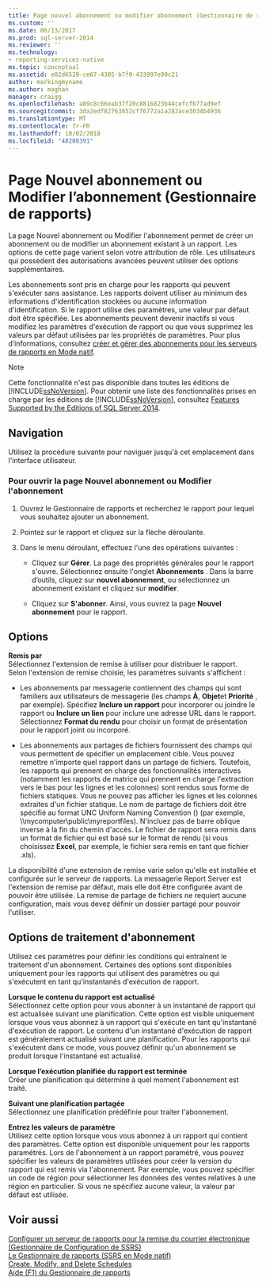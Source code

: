 ```yaml
---
title: Page nouvel abonnement ou modifier abonnement (Gestionnaire de rapports) | Microsoft Docs
ms.custom: ''
ms.date: 06/13/2017
ms.prod: sql-server-2014
ms.reviewer: ''
ms.technology:
- reporting-services-native
ms.topic: conceptual
ms.assetid: e02d6529-ce67-4305-b7f0-433997e99c21
author: markingmyname
ms.author: maghan
manager: craigg
ms.openlocfilehash: a89c8c66eab37f20c8816823b44cefcfb77ad9ef
ms.sourcegitcommit: 3da2edf82763852cff6772a1a282ace3034b4936
ms.translationtype: MT
ms.contentlocale: fr-FR
ms.lasthandoff: 10/02/2018
ms.locfileid: "48208391"
---
```

# <a name="new-subscription-or-edit-subscription-page-report-manager"></a>Page Nouvel abonnement ou Modifier l’abonnement (Gestionnaire de rapports)
  La page Nouvel abonnement ou Modifier l'abonnement permet de créer un abonnement ou de modifier un abonnement existant à un rapport. Les options de cette page varient selon votre attribution de rôle. Les utilisateurs qui possèdent des autorisations avancées peuvent utiliser des options supplémentaires.  
  
 Les abonnements sont pris en charge pour les rapports qui peuvent s'exécuter sans assistance. Les rapports doivent utiliser au minimum des informations d'identification stockées ou aucune information d'identification. Si le rapport utilise des paramètres, une valeur par défaut doit être spécifiée. Les abonnements peuvent devenir inactifs si vous modifiez les paramètres d'exécution de rapport ou que vous supprimez les valeurs par défaut utilisées par les propriétés de paramètres. Pour plus d’informations, consultez [créer et gérer des abonnements pour les serveurs de rapports en Mode natif](../../2014/reporting-services/create-manage-subscriptions-native-mode-report-servers.md).  
  
> [!NOTE]  
>  Cette fonctionnalité n'est pas disponible dans toutes les éditions de [!INCLUDE[ssNoVersion](../includes/ssnoversion-md.md)]. Pour obtenir une liste des fonctionnalités prises en charge par les éditions de [!INCLUDE[ssNoVersion](../includes/ssnoversion-md.md)], consultez [Features Supported by the Editions of SQL Server 2014](../../2014/getting-started/features-supported-by-the-editions-of-sql-server-2014.md).  
  
## <a name="navigation"></a>Navigation  
 Utilisez la procédure suivante pour naviguer jusqu'à cet emplacement dans l'interface utilisateur.  
  
### <a name="to-open-the-new-subscription-or-edit-subscription-page"></a>Pour ouvrir la page Nouvel abonnement ou Modifier l'abonnement  
  
1.  Ouvrez le Gestionnaire de rapports et recherchez le rapport pour lequel vous souhaitez ajouter un abonnement.  
  
2.  Pointez sur le rapport et cliquez sur la flèche déroulante.  
  
3.  Dans le menu déroulant, effectuez l'une des opérations suivantes :  
  
    -   Cliquez sur **Gérer**. La page des propriétés générales pour le rapport s'ouvre. Sélectionnez ensuite l'onglet **Abonnements** . Dans la barre d’outils, cliquez sur **nouvel abonnement**, ou sélectionnez un abonnement existant et cliquez sur **modifier**.  
  
    -   Cliquez sur **S'abonner**. Ainsi, vous ouvrez la page **Nouvel abonnement** pour le rapport.  
  
## <a name="options"></a>Options  
 **Remis par**  
 Sélectionnez l'extension de remise à utiliser pour distribuer le rapport. Selon l'extension de remise choisie, les paramètres suivants s'affichent :  
  
-   Les abonnements par messagerie contiennent des champs qui sont familiers aux utilisateurs de messagerie (les champs **À**, **Objet**et **Priorité** , par exemple). Spécifiez **Inclure un rapport** pour incorporer ou joindre le rapport ou **Inclure un lien** pour inclure une adresse URL dans le rapport. Sélectionnez **Format du rendu** pour choisir un format de présentation pour le rapport joint ou incorporé.  
  
-   Les abonnements aux partages de fichiers fournissent des champs qui vous permettent de spécifier un emplacement cible. Vous pouvez remettre n'importe quel rapport dans un partage de fichiers. Toutefois, les rapports qui prennent en charge des fonctionnalités interactives (notamment les rapports de matrice qui prennent en charge l'extraction vers le bas pour les lignes et les colonnes) sont rendus sous forme de fichiers statiques. Vous ne pouvez pas afficher les lignes et les colonnes extraites d'un fichier statique. Le nom de partage de fichiers doit être spécifié au format UNC Uniform Naming Convention () (par exemple, \\\mycomputer\public\myreportfiles). N'incluez pas de barre oblique inverse à la fin du chemin d'accès. Le fichier de rapport sera remis dans un format de fichier qui est basé sur le format de rendu (si vous choisissez **Excel**, par exemple, le fichier sera remis en tant que fichier .xls).  
  
 La disponibilité d'une extension de remise varie selon qu'elle est installée et configurée sur le serveur de rapports. La messagerie Report Server est l'extension de remise par défaut, mais elle doit être configurée avant de pouvoir être utilisée. La remise de partage de fichiers ne requiert aucune configuration, mais vous devez définir un dossier partagé pour pouvoir l'utiliser.  
  
## <a name="subscription-processing-options"></a>Options de traitement d'abonnement  
 Utilisez ces paramètres pour définir les conditions qui entraînent le traitement d'un abonnement. Certaines des options sont disponibles uniquement pour les rapports qui utilisent des paramètres ou qui s'exécutent en tant qu'instantanés d'exécution de rapport.  
  
 **Lorsque le contenu du rapport est actualisé**  
 Sélectionnez cette option pour vous abonner à un instantané de rapport qui est actualisée suivant une planification. Cette option est visible uniquement lorsque vous vous abonnez à un rapport qui s'exécute en tant qu'instantané d'exécution de rapport. Le contenu d'un instantané d'exécution de rapport est généralement actualisé suivant une planification. Pour les rapports qui s'exécutent dans ce mode, vous pouvez définir qu'un abonnement se produit lorsque l'instantané est actualisé.  
  
 **Lorsque l’exécution planifiée du rapport est terminée**  
 Créer une planification qui détermine à quel moment l'abonnement est traité.  
  
 **Suivant une planification partagée**  
 Sélectionnez une planification prédéfinie pour traiter l'abonnement.  
  
 **Entrez les valeurs de paramètre**  
 Utilisez cette option lorsque vous vous abonnez à un rapport qui contient des paramètres. Cette option est disponible uniquement pour les rapports paramétrés. Lors de l'abonnement à un rapport paramétré, vous pouvez spécifier les valeurs de paramètres utilisées pour créer la version du rapport qui est remis via l'abonnement. Par exemple, vous pouvez spécifier un code de région pour sélectionner les données des ventes relatives à une région en particulier. Si vous ne spécifiez aucune valeur, la valeur par défaut est utilisée.  
  
## <a name="see-also"></a>Voir aussi  
 [Configurer un serveur de rapports pour la remise du courrier électronique &#40;Gestionnaire de Configuration de SSRS&#41;](../../2014/sql-server/install/configure-a-report-server-for-e-mail-delivery-ssrs-configuration-manager.md)   
 [Le Gestionnaire de rapports &#40;SSRS en Mode natif&#41;](../../2014/reporting-services/report-manager-ssrs-native-mode.md)   
 [Create, Modify, and Delete Schedules](subscriptions/create-modify-and-delete-schedules.md)   
 [Aide (F1) du Gestionnaire de rapports](../../2014/reporting-services/report-manager-f1-help.md)  
  
  
